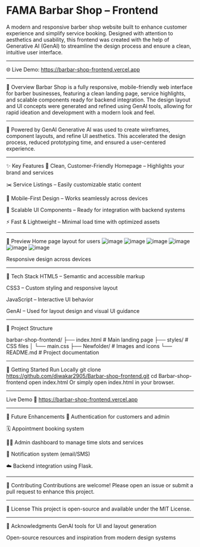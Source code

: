 # FAMA Barbar Shop – Frontend

A modern and responsive barber shop website built to enhance customer experience and simplify service booking. Designed with attention to aesthetics and usability, this frontend was created with the help of Generative AI (GenAI) to streamline the design process and ensure a clean, intuitive user interface.
***
🌐 Live Demo: https://barbar-shop-frontend.vercel.app
***
🌟 Overview
Barbar Shop is a fully responsive, mobile-friendly web interface for barber businesses, featuring a clean landing page, service highlights, and scalable components ready for backend integration.
The design layout and UI concepts were generated and refined using GenAI tools, allowing for rapid ideation and development with a modern look and feel.
***
🧠 Powered by GenAI
Generative AI was used to create wireframes, component layouts, and refine UI aesthetics. This accelerated the design process, reduced prototyping time, and ensured a user-centered experience.
***
✨ Key Features
🧔 Clean, Customer-Friendly Homepage – Highlights your brand and services

✂️ Service Listings – Easily customizable static content

📱 Mobile-First Design – Works seamlessly across devices

🎯 Scalable UI Components – Ready for integration with backend systems

⚡ Fast & Lightweight – Minimal load time with optimized assets
***
📸 Preview
Home page layout for users
![image](https://github.com/user-attachments/assets/389fb899-0a9a-4d03-a6bb-687d19e3e6a4)
![image](https://github.com/user-attachments/assets/6efb28ef-6b4c-46fc-b3c2-1c37f77f3dd6)
![image](https://github.com/user-attachments/assets/66aab03c-cc8b-4d4d-b1e8-d19c258f5520)
![image](https://github.com/user-attachments/assets/54040898-d7ea-41cc-b0e9-dfe23b00e9ce)
![image](https://github.com/user-attachments/assets/b101b0ec-d290-4ae2-8fdb-f34d46cb8be3)
![image](https://github.com/user-attachments/assets/47068710-2b3a-451e-99ca-5ebcd94388f7)

Responsive design across devices
***
🔧 Tech Stack
HTML5 – Semantic and accessible markup

CSS3 – Custom styling and responsive layout

JavaScript – Interactive UI behavior

GenAI – Used for layout design and visual UI guidance
***
📁 Project Structure

barbar-shop-frontend/
├── index.html             # Main landing page
├── styles/                # CSS files
│   └── main.css
├── Newfolder/                # Images and icons
└── README.md              # Project documentation
***
🚀 Getting Started
Run Locally
git clone https://github.com/diwakar2905/Barbar-shop-frontend.git
cd Barbar-shop-frontend
open index.html
Or simply open index.html in your browser.
***
Live Demo
🔗 https://barbar-shop-frontend.vercel.app
***
🧩 Future Enhancements
🔐 Authentication for customers and admin

🗓️ Appointment booking system

🧑‍💼 Admin dashboard to manage time slots and services

📩 Notification system (email/SMS)

☁️ Backend integration using Flask.
***
🤝 Contributing
Contributions are welcome!
Please open an issue or submit a pull request to enhance this project.
***
📄 License
This project is open-source and available under the MIT License.
***
🙌 Acknowledgments
GenAI tools for UI and layout generation

Open-source resources and inspiration from modern design systems
